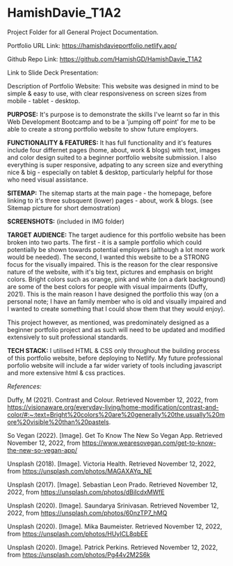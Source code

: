 # HamishDavie_T1A2
Project Folder for all General Project Documentation.


Portfolio URL Link: https://hamishdavieportfolio.netlify.app/

Github Repo Link: https://github.com/HamishGD/HamishDavie_T1A2

Link to Slide Deck Presentation: 

Description of Portfolio Website:
This website was designed in mind to be simple & easy to use, with clear responsiveness on screen sizes from mobile - tablet - desktop.

**PURPOSE:** It's purpose is to demonstrate the skills I've learnt so far in this Web Development Bootcamp and to be a 'jumping off point' for me to 
be able to create a strong portfolio website to show future employers.

**FUNCTIONALITY & FEATURES:** It has full functionality and it's features include four differnet pages (home, about, work & blogs) with text, images and 
color design suited to a beginner portfolio website submission. I also everything is super responsive, adpating to any screen size and everything nice & big - especially on tablet & desktop, particularly helpful for those who need visual assistance. 

**SITEMAP:** The sitemap starts at the main page - the homepage, before linking to it's three subsquent (lower) pages - about, work & blogs.
(see Sitemap picture for short demostration)

**SCREENSHOTS:** (included in IMG folder)

**TARGET AUDIENCE:** The target audience for this portfolio website has been broken into two parts. The first - it is a sample portfolio which could potentially be shown towards potential employers (although a lot more work would be needed). The second, I wanted this website to be a STRONG focus for the visually impaired. This is the reason for the clear responsive nature of the website, with it's big text, pictures and emphasis on bright colors. Bright colors such as orange, pink and white (on a dark background) are some of the best colors for people with visual impairments (Duffy, 2021). This is the main reason I have designed the portfolio this way (on a personal note; I have an family member who is old and visually impaired and I wanted to create something that I could show them that they would enjoy).

This project however, as mentioned, was predominately designed as a beginner portfolio project and as such will need to be updated and modified extensively to suit professional standards.

**TECH STACK:** I utilised HTML & CSS only throughout the building process of this portfolio website, before deploying to Netlify. My future professional porfolio website will include a far wider variety of tools including javascript and more extensive html & css practices.






_References:_

Duffy, M (2021). Contrast and Colour. Retrieved November 12, 2022, from https://visionaware.org/everyday-living/home-modification/contrast-and-color/#:~:text=Bright%20colors%20are%20generally%20the,usually%20more%20visible%20than%20pastels.

So Vegan (2022). [Image]. Get To Know The New So Vegan App. Retrieved November 12, 2022, from https://www.wearesovegan.com/get-to-know-the-new-so-vegan-app/

Unsplash (2018). [Image]. Victoria Health. Retrieved November 12, 2022, from https://unsplash.com/photos/MAGAXAYq_NE

Unsplash (2017). [Image]. Sebastian Leon Prado. Retrieved November 12, 2022, from https://unsplash.com/photos/dBiIcdxMWfE

Unsplash (2020). [Image]. Saundarya Srinivasan. Retrieved November 12, 2022, from https://unsplash.com/photos/60nzTP7_hMQ

Unsplash (2020). [Image]. Mika Baumeister. Retrieved November 12, 2022, from https://unsplash.com/photos/HUyICL8qbEE

Unsplash (2020). [Image]. Patrick Perkins. Retrieved November 12, 2022, from https://unsplash.com/photos/Pg44v2M2S6k


